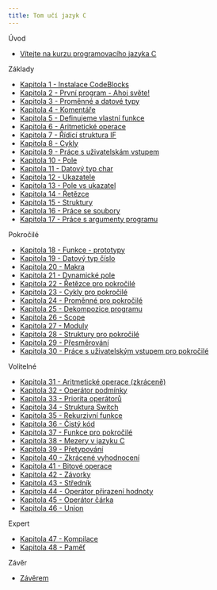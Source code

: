 ```yaml
---
title: Tom učí jazyk C
---
```


Úvod
* [Vítejte na kurzu programovacího jazyka C](./uvod.md)

Základy
* [Kapitola 1 - Instalace CodeBlocks](./zaklady-instalace.md)
* [Kapitola 2 - První program - Ahoj světe!](./zaklady-ahoj-svete.md)
* [Kapitola 3 - Proměnné a datové typy](./zaklady-promenne-a-datove-typy.md)
* [Kapitola 4 - Komentáře](./zaklady-komentare.md)
* [Kapitola 5 - Definujeme vlastní funkce](./zaklady-funkce.md)
* [Kapitola 6 - Aritmetické operace](./zaklady-aritmeticke-operace.md)
* [Kapitola 7 - Řídící struktura IF](./zaklady-if.md)
* [Kapitola 8 - Cykly](./zaklady-cykly.md)
* [Kapitola 9 - Práce s uživatelskám vstupem](./zaklady-vstup.md)
* [Kapitola 10 - Pole](./zaklady-pole.md)
* [Kapitola 11 - Datový typ char](./zaklady-char.md)
* [Kapitola 12 - Ukazatele](./zaklady-ukazatele.md)
* [Kapitola 13 - Pole vs ukazatel](./zaklady-pole-vs-ukazatel.md)
* [Kapitola 14 - Řetězce](./zaklady-retezce.md)
* [Kapitola 15 - Struktury](./zaklady-struktury.md)
* [Kapitola 16 - Práce se soubory](./zaklady-soubory.md)
* [Kapitola 17 - Práce s argumenty programu](./zaklady-argumenty.md)

Pokročilé 
* [Kapitola 18 - Funkce - prototypy](./pokrocile-prototypy.md)
* [Kapitola 19 - Datový typ číslo](./pokrocile-cisla.md)
* [Kapitola 20 - Makra](./pokrocile-makra.md)
* [Kapitola 21 - Dynamické pole](./pokrocile-dynamicke-pole.md)
* [Kapitola 22 - Řetězce pro pokročilé](./pokrocile-retezce.md)
* [Kapitola 23 - Cykly pro pokročilé](./pokrocile-cykly.md)
* [Kapitola 24 - Proměnné pro pokročilé](./pokrocile-promenne.md)
* [Kapitola 25 - Dekompozice programu](./pokrocile-dekompozice.md)
* [Kapitola 26 - Scope](./pokrocile-scope.md)
* [Kapitola 27 - Moduly](./pokrocile-moduly.md)
* [Kapitola 28 - Struktury pro pokročilé](./pokrocile-struktury.md)
* [Kapitola 29 - Přesměrování](./pokrocile-presmerovani.md)
* [Kapitola 30 - Práce s uživatelským vstupem pro pokročilé](./pokrocile-vstup.md)

Volitelné
* [Kapitola 31 - Aritmetické operace (zkráceně)](./volitelne-aritmeticke-operace.md)
* [Kapitola 32 - Operátor podmínky](./volitelne-operator-podminky.md)
* [Kapitola 33 - Priorita operátorů](./volitelne-priorita-operatoru.md)
* [Kapitola 34 - Struktura Switch](./volitelne-switch.md)
* [Kapitola 35 - Rekurzivní funkce](./volitelne-rekurze.md)
* [Kapitola 36 - Čistý kód](./volitelne-cisty-kod.md)
* [Kapitola 37 - Funkce pro pokročilé](./volitelne-funkce-pokrocile.md)
* [Kapitola 38 - Mezery v jazyku C](./volitelne-mezery.md)
* [Kapitola 39 - Přetypování](./volitelne-pretypovani.md)
* [Kapitola 40 - Zkrácené vyhodnocení](./volitelne-zkracene-vyhodnoceni.md)
* [Kapitola 41 - Bitové operace](./volitelne-bitove-operace.md)
* [Kapitola 42 - Závorky](./volitelne-zavorky.md)
* [Kapitola 43 - Středník](./volitelne-strednik.md)
* [Kapitola 44 - Operátor přirazení hodnoty](./volitelne-prirazeni.md)
* [Kapitola 45 - Operátor čárka](./volitelne-carka.md)
* [Kapitola 46 - Union](./volitelne-union.md)

Expert
* [Kapitola 47 - Kompilace](./expert-kompilace.md)
* [Kapitola 48 - Paměť](./expert-pamet.md)

Závěr
* [Závěrem](./zaver.md)
